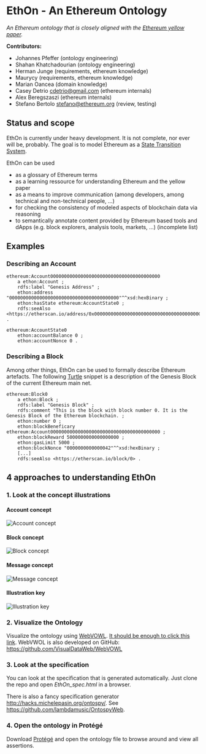 # EthOn - An Ethereum Ontology
_An Ethereum ontology that is closely aligned with the [Ethereum yellow paper](https://github.com/ethereum/yellowpaper)._

__Contributors:__
* Johannes Pfeffer (ontology engineering)
* Shahan Khatchadourian (ontology engineering)
* Herman Junge (requirements, ethereum knowledge)
* Maurycy (requirements, ethereum knowledge)
* Marian Oancea (domain knowledge)
* Casey Detrio cdetrio@gmail.com (ethereum internals)
* Alex Beregszaszi (ethereum internals)
* Stefano Bertolo <stefano@ethereum.org> (review, testing)

## Status and scope
EthOn is currently under heavy development. It is not complete, nor ever will be, probably. The goal is to model Ethereum as a [State Transition System](https://en.wikipedia.org/wiki/Transition_system).

EthOn can be used
* as a glossary of Ethereum terms
* as a learning ressource for understanding Ethereum and the yellow paper
* as a means to improve communication (among developers, among technical and non-technical people, ...)
* for checking the consistency of modeled aspects of blockchain data via reasoning
* to semantically annotate content provided by Ethereum based tools and dApps (e.g. block explorers, analysis tools, markets, ...)
(incomplete list)

## Examples
### Describing an Account

    ethereum:Account0000000000000000000000000000000000000000
        a ethon:Account ;
        rdfs:label "Genesis Address" ;
        ethon:address "0000000000000000000000000000000000000000"^^xsd:hexBinary ;
        ethon:hasState ethereum:AccountState0 ;
        rdfs:seeAlso <https://etherscan.io/address/0x0000000000000000000000000000000000000000> .
    
    ethereum:AccountState0
        ethon:accountBalance 0 ;
        ethon:accountNonce 0 .
        

### Describing a Block
Among other things, EthOn can be used to formally describe Ethereum artefacts. 
The following [Turtle](https://www.w3.org/TR/turtle/) snippet is a description of the Genesis Block of the current Ethereum main net.

    ethereum:Block0
        a ethon:Block ;
        rdfs:label "Genesis Block" ;
        rdfs:comment "This is the block with block number 0. It is the Genesis Block of the Ethereum blockchain. ;
        ethon:number 0 ;
        ethon:blockBeneficary ethereum:Account0000000000000000000000000000000000000000 ;
        ethon:blockReward 5000000000000000000 ;
        ethon:gasLimit 5000 ;
        ethon:blockNonce "0000000000000042"^^xsd:hexBinary ;
        [...]
        rdfs:seeAlso <https://etherscan.io/block/0> .

## 4 approaches to understanding EthOn
### 1. Look at the concept illustrations
#### Account concept
![Account concept](https://github.com/ConsenSys/ethereum-ontology/blob/master/spec_resources/img/account_concept.png)
#### Block concept
![Block concept](https://github.com/ConsenSys/ethereum-ontology/blob/master/spec_resources/img/block_concept.png)
#### Message concept
![Message concept](https://github.com/ConsenSys/ethereum-ontology/blob/master/spec_resources/img/message_concept.png)
#### Illustration key
![Illustration key](https://github.com/ConsenSys/ethereum-ontology/blob/master/spec_resources/img/key.png)

### 2. Visualize the Ontology
Visualize the ontology using [WebVOWL](http://vowl.visualdataweb.org/webvowl/).
[It should be enough to click this link](http://vowl.visualdataweb.org/webvowl/#iri=https://raw.githubusercontent.com/ConsenSys/ethereum-ontology/master/ethon.rdf?token=ABeN2FXA5BqQMkSypsnxRyvsbDQwgZGKks5YUVL0wA%3D%3D). 
WebVWOL is also developed on GitHub: https://github.com/VisualDataWeb/WebVOWL

### 3. Look at the specification
You can look at the specification that is generated automatically. Just clone the repo and open _EthOn_spec.html_ in a browser.

There is also a fancy specification generator http://hacks.michelepasin.org/ontospy/. See https://github.com/lambdamusic/OntospyWeb.

### 4. Open the ontology in Protégé
Download [Protégé](http://protege.stanford.edu/) and open the ontology file to browse around and view all assertions.